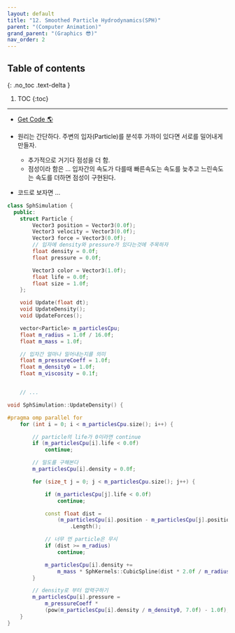 ```yaml
---
layout: default
title: "12. Smoothed Particle Hydrodynamics(SPH)"
parent: "(Computer Animation)"
grand_parent: "(Graphics 😎)"
nav_order: 2
---
```


## Table of contents
{: .no_toc .text-delta }

1. TOC
{:toc}

---

* [Get Code 🌎](https://github.com/Arthur880708/Graphics_Part4/blob/main/Examples/Ex1503_SphWater.h)


* 원리는 간단하다. 주변의 입자(Particle)를 분석후 가까이 있다면 서로를 밀어내게 만들자.
    * 추가적으로 거기다 점성을 더 함.
    * 점성이라 함은 ... 입자간의 속도가 다를때 빠른속도는 속도를 늦추고 느린속도는 속도를 더하면 점성이 구현된다.
* 코드로 보자면 ...

```cpp
class SphSimulation {
  public:
    struct Particle {
        Vector3 position = Vector3(0.0f);
        Vector3 velocity = Vector3(0.0f);
        Vector3 force = Vector3(0.0f);
        // 입자에 density와 pressure가 있다는것에 주목하자
        float density = 0.0f;
        float pressure = 0.0f;

        Vector3 color = Vector3(1.0f);
        float life = 0.0f;
        float size = 1.0f;
    };

    void Update(float dt);
    void UpdateDensity();
    void UpdateForces();

    vector<Particle> m_particlesCpu;
    float m_radius = 1.0f / 16.0f;
    float m_mass = 1.0f;

    // 입자간 얼마나 밀어내는지를 의미
    float m_pressureCoeff = 1.0f;
    float m_density0 = 1.0f;
    float m_viscosity = 0.1f;


    // ...
```

```cpp
void SphSimulation::UpdateDensity() {

#pragma omp parallel for
    for (int i = 0; i < m_particlesCpu.size(); i++) {

        // particle의 life가 0이라면 continue
        if (m_particlesCpu[i].life < 0.0f)
            continue;

        // 밀도를 구해본다
        m_particlesCpu[i].density = 0.0f;

        for (size_t j = 0; j < m_particlesCpu.size(); j++) {

            if (m_particlesCpu[j].life < 0.0f)
                continue;

            const float dist =
                (m_particlesCpu[i].position - m_particlesCpu[j].position)
                    .Length();

            // 너무 먼 particle은 무시
            if (dist >= m_radius)
                continue;

            m_particlesCpu[i].density +=
                m_mass * SphKernels::CubicSpline(dist * 2.0f / m_radius);
        }

        // density로 부터 압력구하기
        m_particlesCpu[i].pressure =
            m_pressureCoeff *
            (pow(m_particlesCpu[i].density / m_density0, 7.0f) - 1.0f);
    }
}
```
